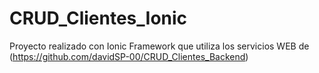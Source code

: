 # CRUD_Clientes_Ionic

Proyecto realizado con Ionic Framework que utiliza los servicios WEB de (https://github.com/davidSP-00/CRUD_Clientes_Backend)

